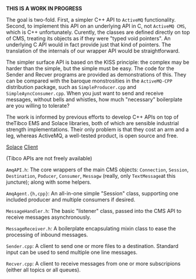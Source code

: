 
**THIS IS A WORK IN PROGRESS**

The goal is two-fold. First, a simpler C++ API to `ActiveMQ` functionality. Second, to implement this API on an underlying API in C, not `ActiveMQ CMS`, which is C++ unfortunately. Curently, the classes are defined directly on top of CMS, treating its objects as if they were "typed void pointers". An underlying C API would in fact provide just that kind of pointers. The translation of the internals of our wrapper API would be straightforward.

The simpler surface API is based on the KISS principle: the complex may be harder than the simple, but the simple must be easy. The code for the Sender and Recver programs are provided as demonstrations of this. They can be compared with the baroque monstrosities in the `ActiveMQ-CPP` distribution package, such as `SimpleProducer.cpp` and `SimpleAyncConsumer.cpp`. When you just want to send and receive messages, without bells and whistles, how much "necessary" boilerplate are you willing to tolerate?

The work is informed by previous efforts to develop C++ APIs on top of theTibco EMS and Solace libraries, both of which are sensible industrial strength implementations. Their only problem is that they cost an arm and a leg, whereas ActiveMQ, a well-tested product, is open source and free.

[Solace](https://github.com/SolaceSamples/solace-samples-c)
[Client](https://github.com/SolaceSamples/solace-samples-c/tree/master/inc/solclient)

(Tibco APIs are not freely available)

`AmqAPI.h`: The core wrappers of the main CMS objects: `Connection`, `Session`, `Destination`, `Poducer`, `Consumer`, `Messagw` (really, only `TextMessage`at this juncture); along with some helpers.

`AmqAgent.{h,cpp}`:  An all-in-one simple "Session" class, supporting one included producer and multiple consumers if desired.

`MessageHandler.h`: The basic "listener" class, passed into the CMS API to receive messages asynchronously.

`MessageReceiver.h`: A boilerplate encapsulating mixin class to ease the processing of inbound messages.

`Sender.cpp`: A client to send one or more files to a destination. Standard input can be used to send multiple one line messages.

`Recver.cpp`: A client to receive messages from one or more subscripions (either all topics or all queues).
 




 

 
 